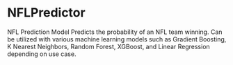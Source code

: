 # NFLPredictor
NFL Prediction Model
Predicts the probability of an NFL team winning. Can be utilized with various machine learning models such as Gradient Boosting, K Nearest Neighbors, Random Forest, XGBoost, and Linear Regression depending on use case.

